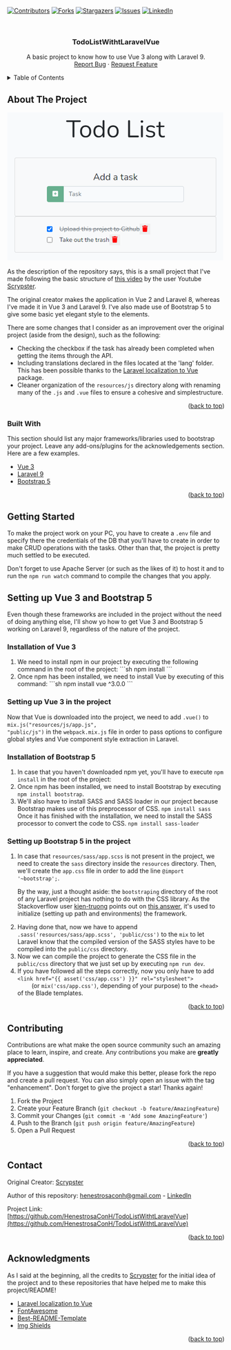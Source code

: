 <div id="top"></div>

<!-- PROJECT SHIELDS -->
<!--
*** I'm using markdown "reference style" links for readability.
*** Reference links are enclosed in brackets [ ] instead of parentheses ( ).
*** See the bottom of this document for the declaration of the reference variables
*** for contributors-url, forks-url, etc. This is an optional, concise syntax you may use.
*** https://www.markdownguide.org/basic-syntax/#reference-style-links
-->

[![Contributors][contributors-shield]][contributors-url]
[![Forks][forks-shield]][forks-url]
[![Stargazers][stars-shield]][stars-url]
[![Issues][issues-shield]][issues-url]
[![LinkedIn][linkedin-shield]][linkedin-url]

<!-- PROJECT LOGO -->
<br />
<div align="center">
  <h3 align="center">TodoListWithtLaravelVue</h3>

  <p align="center">
    A basic project to know how to use Vue 3 along with Laravel 9.
    <br />
    <a href="https://github.com/HenestrosaConH/TodoListWithtLaravelVue/issues">Report Bug</a>
    ·
    <a href="https://github.com/HenestrosaConH/TodoListWithtLaravelVue/issues">Request Feature</a>
  </p>
</div>

<!-- TABLE OF CONTENTS -->
<details>
  <summary>Table of Contents</summary>
  <ol>
    <li>
      <a href="#about-the-project">About The Project</a>
      <ul>
        <li><a href="#built-with">Built With</a></li>
      </ul>
    </li>
    <li>
      <a href="#getting-started">Getting Started</a>
    </li>
		<li>
			<a href="#setting-up-vue-3-and-bootstrap-5">Setting up Vue 3 and Bootstrap 5</a>
			<ul>
				<li><a href="#installation-of-vue-3">Installation of Vue 3</a></li>
				<li><a href="#setting-up-vue-3-in-the-project">Setting up Vue 3 in the project</a></li>
				<li><a href="#installation-of-bootstrap-5">Installation of Boostrap 5</a></li>
				<li><a href="#setting-up-bootstrap-5-in-the-project">Setting up Boostrap 5 in the project</a></li>
			</ul>
		</li>
    <li><a href="#contributing">Contributing</a></li>
    <li><a href="#contact">Contact</a></li>
    <li><a href="#acknowledgments">Acknowledgments</a></li>
  </ol>
</details>

<!-- ABOUT THE PROJECT -->

## About The Project

[![Product Name Screen Shot][product-screenshot]](https://example.com)

<p>
	As the description of the repository says, this is a small project that I've made following the basic structure of
	<a href="https://www.youtube.com/watch?app=desktop&v=UHSipe7pSac&ab_channel=Scrypster">this video</a> by the user Youtube
	<a href="https://www.youtube.com/channel/UCR1_G0EoEIb87wi3GPlk-CQ">Scrypster</a>.
</p>

<p>
	The original creator makes the application in Vue 2 and Laravel 8, whereas I've made it in Vue 3 and Laravel 9.
	I've also made use of Bootstrap 5 to give some basic yet elegant style to the elements.
</p>

<p>
	There are some changes that I consider as an improvement over the original project (aside from the design), 
	such as the following:
	<ul> 
		<li>Checking the checkbox if the task has already been completed when getting the items through the API.</li> 
		<li>
			Including translations declared in the files located at the 'lang' folder. This has been possible thanks to the
			<a href="https://github.com/kg-bot/laravel-localization-to-vue">Laravel localization to Vue</a> 
			package.
		</li>
		<li>
			Cleaner organization of the <code>resources/js</code> directory along with renaming many of the <code>.js</code> and <code>.vue</code> files to ensure a cohesive and simplestructure.
		</li>
	</ul>
</p>

<p align="right">(<a href="#top">back to top</a>)</p>

<!-- BUILT WITH -->

### Built With

This section should list any major frameworks/libraries used to bootstrap your project. Leave any add-ons/plugins for the acknowledgements section. Here are a few examples.

-   [Vue 3](https://vuejs.org/)
-   [Laravel 9](https://laravel.com)
-   [Bootstrap 5](https://getbootstrap.com)

<p align="right">(<a href="#top">back to top</a>)</p>

<!-- GETTING STARTED -->

## Getting Started

To make the project work on your PC, you have to create a <code>.env</code> file and specify there the 
credentials of the DB that you'll have to create in order to make CRUD operations with the tasks. Other than
that, the project is pretty much settled to be executed. 

Don't forget to use Apache Server (or such as the likes of it) to host it and to run the <code>npm run watch</code>
command to compile the changes that you apply.

<!-- SETTING UP VUE 3 AND BOOTSTRAP 5 -->

## Setting up Vue 3 and Bootstrap 5

Even though these frameworks are included in the project without the need of doing anything else, I'll show yo how to get Vue 3 and Bootstrap 5 working on Laravel 9, regardless of the nature of the project.

<!-- INSTALLATION OF VUE 3 -->
### Installation of Vue 3

<ol>
	<li>
		We need to install npm in our project by executing the following command in the root of the project:
			```sh
			npm install
			```
	</li>
	<li>
		Once npm has been installed, we need to install Vue by executing of this command: 
		```sh
			npm install vue ^3.0.0
		```
	</li>
</ol>

<!-- SETTING UP VUE 3 IN THE PROJECT -->
### Setting up Vue 3 in the project

Now that Vue is downloaded into the project, we need to add <code>.vue()</code> to <code>mix.js("resources/js/app.js", "public/js")</code> in the <code>webpack.mix.js</code> file in order to pass options to configure global styles and Vue component style extraction in Laravel.

<!-- INSTALLATION OF BOOTSTRAP 5 -->
### Installation of Bootstrap 5

<ol>
	<li>
		In case that you haven't downloaded npm yet, you'll have to execute <code>npm install</code> in the root of the project:
	</li>
	<li>
		Once npm has been installed, we need to install Bootstrap by executing <code>npm install bootstrap</code>.
	</li>
	<li>
		We'll also have to install SASS and SASS loader in our project because Bootstrap makes use of this preprocessor of CSS.
		<code>npm install sass</code>
		Once it has finished with the installation, we need to install the SASS processor to convert the code to CSS.
		<code>npm install sass-loader</code>
	</li>
</ol>

<!-- SETTING UP BOOTSTRAP 5 IN THE PROJECT -->
### Setting up Bootstrap 5 in the project

<ol>
	<li>
		<p>
			In case that <code>resources/sass/app.scss</code> is not present in the project, we need to create the <code>sass</code>
			directory inside the <code>resources</code> directory. Then, we'll create the <code>app.css</code> file in order to add
			the line <code>@import '~bootstrap';</code>. 
		</p>
		<p>
		  By the way, just a thought aside: the <code>bootstraping</code> directory of the root of any Laravel project has nothing to do with the CSS library. As the Stackoverflow user <a href="https://stackoverflow.com/users/205528/kien-truong">kien-truong</a> points out on <a href="https://stackoverflow.com/a/23902038/15675885">this answer</a>, it's used to initialize (setting up path and environments) the framework. 
		</p>
	</li>
	<li>
		Having done that, now we have to append <code>.sass('resources/sass/app.scss', 'public/css')</code> to the <code>mix</code> to let Laravel know that the compiled version of the SASS styles have to be compiled into the <code>public/css</code> directory.
	</li>
	<li>Now we can compile the project to generate the CSS file in the <code>public/css</code> directory that we just set up by executing <code>npm run dev</code>.</li>
	<li>
		If you have followed all the steps correctly, now you only have to add <code>&lt;link href="{{ asset('css/app.css') }}" rel="stylesheet"&gt;
	</code> (or <code>mix('css/app.css')</code>, depending of your purpose) to the <code>&lt;head&gt;</code> of the Blade templates.</li>
</ol>

<p align="right">(<a href="#top">back to top</a>)</p>

<!-- CONTRIBUTING -->

## Contributing

Contributions are what make the open source community such an amazing place to learn, inspire, and create. Any contributions you make are **greatly appreciated**.

If you have a suggestion that would make this better, please fork the repo and create a pull request. You can also simply open an issue with the tag "enhancement".
Don't forget to give the project a star! Thanks again!

1. Fork the Project
2. Create your Feature Branch (`git checkout -b feature/AmazingFeature`)
3. Commit your Changes (`git commit -m 'Add some AmazingFeature'`)
4. Push to the Branch (`git push origin feature/AmazingFeature`)
5. Open a Pull Request

<p align="right">(<a href="#top">back to top</a>)</p>

<!-- CONTACT -->

## Contact

Original Creator: [Scrypster](https://www.youtube.com/channel/UCR1_G0EoEIb87wi3GPlk-CQ)

Author of this repository: henestrosaconh@gmail.com - [LinkedIn](https://www.linkedin.com/in/josecarloslh/)

Project Link: [https://github.com/HenestrosaConH/TodoListWithtLaravelVue](https://github.com/HenestrosaConH/TodoListWithtLaravelVue)

<p align="right">(<a href="#top">back to top</a>)</p>

<!-- ACKNOWLEDGMENTS -->

## Acknowledgments

As I said at the beginning, all the credits to <a href="https://www.youtube.com/channel/UCR1_G0EoEIb87wi3GPlk-CQ">Scrypster</a> for
the initial idea of the project and to these repositories that have helped me to make this project/README!

-   [Laravel localization to Vue](https://github.com/kg-bot/laravel-localization-to-vue)
-   [FontAwesome](https://fontawesome.com/docs/web/use-with/vue/)
-   [Best-README-Template](https://github.com/othneildrew/Best-README-Template/)
-   [Img Shields](https://shields.io)

<p align="right">(<a href="#top">back to top</a>)</p>

<!-- MARKDOWN LINKS & IMAGES -->
<!-- https://www.markdownguide.org/basic-syntax/#reference-style-links -->

[contributors-shield]: https://img.shields.io/github/contributors/HenestrosaConH/TodoListWithtLaravelVue.svg?style=for-the-badge
[contributors-url]: https://github.com/HenestrosaConH/TodoListWithtLaravelVue/graphs/contributors
[forks-shield]: https://img.shields.io/github/forks/HenestrosaConH/TodoListWithtLaravelVue.svg?style=for-the-badge
[forks-url]: https://github.com/HenestrosaConH/TodoListWithtLaravelVue/network/members
[stars-shield]: https://img.shields.io/github/stars/HenestrosaConH/TodoListWithtLaravelVue.svg?style=for-the-badge
[stars-url]: https://github.com/HenestrosaConH/TodoListWithtLaravelVue/stargazers
[issues-shield]: https://img.shields.io/github/issues/HenestrosaConH/TodoListWithtLaravelVue.svg?style=for-the-badge
[issues-url]: https://github.com/HenestrosaConH/TodoListWithtLaravelVue/issues
[linkedin-shield]: https://img.shields.io/badge/-LinkedIn-black.svg?style=for-the-badge&logo=linkedin&colorB=555
[linkedin-url]: https://linkedin.com/in/henestrosaconh
[product-screenshot]: screenshots/screenshot.png
